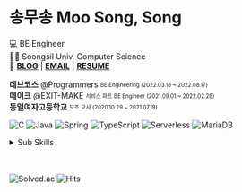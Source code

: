 # 송무송 Moo Song, Song

💻 BE Engineer   
👩‍🎓 Soongsil Univ. Computer Science  
📌 **[BLOG](https://clotty-cloud.tistory.com)** |
**[EMAIL](mailto:real.purple.hae.s@gmail.com)** | **[RESUME](https://programmers.co.kr/pr/moosong)**

**데브코스** @Programmers <sub><sup>BE Engineering (2022.03.18 ~ 2022.08.17)</sup></sub>  
**메이크** @EXIT-MAKE <sub><sup>서비스 파트 BE Engineer (2021.09.01 ~ 2022.02.28)</sup></sub>  
**동일여자고등학교**  <sub><sup>보조 교사 (2020.10.29 ~ 2021.07.19)</sup></sub>  

![C](https://img.shields.io/badge/-C-A8B9CC?style=flat-square&logo=C&logoColor=black)
![Java](https://img.shields.io/badge/-Java-007396?style=flat-square&logo=Java&logoColor=white)
![Spring](https://img.shields.io/badge/-Spring-6DB33F?style=flat-square&logo=Spring&logoColor=white)
![TypeScript](https://img.shields.io/badge/-TypeScript-3178C6?style=flat-square&logo=TypeScript&logoColor=white)
![Serverless](https://img.shields.io/badge/-Serverless-FD5750?style=flat-square&logo=Serverless&logoColor=white)
![MariaDB](https://img.shields.io/badge/-MariaDB-1F305F?style=flat-square&logo=mariadb&logoColor=white)

<details>
<summary>Sub Skills</summary>
<p></p>

![Python](https://img.shields.io/badge/-Python-3776AB?style=flat-square&logo=Python&logoColor=white)
![Django](https://img.shields.io/badge/-Django-092E20?style=flat-square&logo=django&logoColor=white)
![NestJS](https://img.shields.io/badge/-NestJS-E0234E?style=flat-square&logo=NestJS&logoColor=white)
![PostgreSQL](https://img.shields.io/badge/-PostgreSQL-4169E1?style=flat-square&logo=PostgreSQL&logoColor=white)

</details>

[//]: # ([🏡 MNM : 하우스 메이트 매칭, 공동 생활 관리 서비스 제공 플랫폼]&#40;https://github.com/MeetNMate&#41;  )

[//]: # ([🎨 ARTA : 사용자 맞춤형 온라인 전시회 플랫폼]&#40;https://github.com/moosongsong/project-arta-django&#41;  )

[//]: # ([🍽 1인의 만찬 : 1인 가구 전용 마감음식 픽업 서비스]&#40;https://github.com/moosongsong/project-dinner41-spring&#41;  )

[//]: # ([🌎 Foreign Love : 교환학생 커뮤니티]&#40;https://github.com/moosongsong/project-foreign-love-servlet&#41;)

<br/>
<br/>

![Solved.ac](http://mazassumnida.wtf/api/mini/generate_badge?boj=songe08)
![Hits](https://hits.seeyoufarm.com/api/count/incr/badge.svg?url=https%3A%2F%2Fgithub.com%2Fmoosongsong&count_bg=%23FFA094&title_bg=%23555555&icon=github.svg&icon_color=%23E7E7E7&title=HITS&edge_flat=false)

[//]: # ([![GitHub stats]&#40;https://github-readme-stats.vercel.app/api?username=moosongsong&#41;]&#40;https://github.com/moosongsong/github-readme-stats&#41;)

[//]: # ([![Top Langs]&#40;https://github-readme-stats.vercel.app/api/top-langs/?username=moosongsong&layout=compact&#41;]&#40;https://github.com/moosongsong&#41;)

